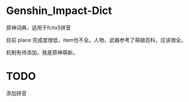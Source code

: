 # Genshin_Impact-Dict
原神词典，适用于fcitx5拼音

目前 place 完成度很低，item也不全。人物，武器参考了萌娘百科，应该很全。

机制有待添加，我是原神萌新。

# TODO

添加拼音
